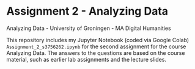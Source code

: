 # Assignment 2 - Analyzing Data
Analyzing Data - University of Groningen - MA Digital Humanities

This repository includes my Jupyter Notebook (coded via Google Colab) `Assignment_2_s3756262.ipynb` for the second assignment for the course Analyzing Data. The answers to the questions are based on the course material, such as earlier lab assignments and the lecture slides.
